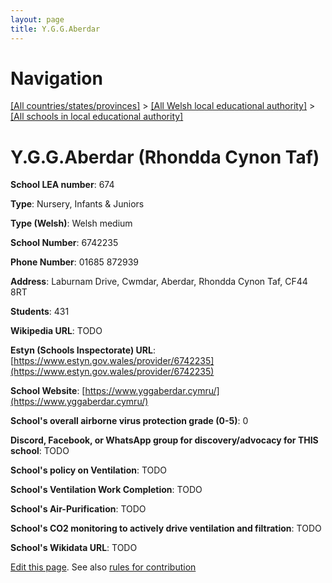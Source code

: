 ```yaml
---
layout: page
title: Y.G.G.Aberdar
---
```

# Navigation

[[All countries/states/provinces]](../../..) > [[All Welsh local educational authority]](../..) > [[All schools in local educational authority]](..)

# Y.G.G.Aberdar (Rhondda Cynon Taf)

**School LEA number**: 674

**Type**: Nursery, Infants & Juniors

**Type (Welsh)**: Welsh medium

**School Number**: 6742235

**Phone Number**: 01685 872939

**Address**: Laburnam Drive, Cwmdar, Aberdar, Rhondda Cynon Taf, CF44 8RT

**Students**: 431

**Wikipedia URL**: TODO

**Estyn (Schools Inspectorate) URL**: [https://www.estyn.gov.wales/provider/6742235](https://www.estyn.gov.wales/provider/6742235)

**School Website**: [https://www.yggaberdar.cymru/](https://www.yggaberdar.cymru/)

**School's overall airborne virus protection grade (0-5)**: 0

**Discord, Facebook, or WhatsApp group for discovery/advocacy for THIS school**: TODO

**School's policy on Ventilation**: TODO

**School's Ventilation Work Completion**: TODO

**School's Air-Purification**: TODO

**School's CO2 monitoring to actively drive ventilation and filtration**: TODO

**School's Wikidata URL**: TODO




[Edit this page](https://github.com/VentilationProject/Wales/edit/prif/./Rhondda_Cynon_Taf/Y.G.G.Aberdar.md). See also [rules for contribution](../../../contribution-rules/)